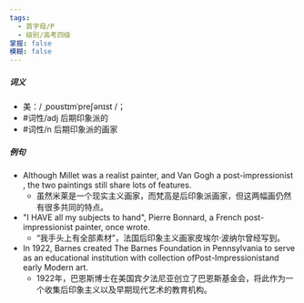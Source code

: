 ```yaml
---
tags:
  - 首字母/P
  - 级别/高考四级
掌握: false
模糊: false
---
```

##### 词义
- 美：/ ˌpoʊstɪmˈpreʃənɪst /；
- #词性/adj 后期印象派的
- #词性/n 后期印象派的画家
##### 例句
- Although Millet was a realist painter, and Van Gogh a post-impressionist , the two paintings still share lots of features.
	- 虽然米莱是一个现实主义画家，而梵高是后印象派画家，但这两幅画仍然有很多共同的特点。
- "I HAVE all my subjects to hand", Pierre Bonnard, a French post-impressionist painter, once wrote.
	- “我手头上有全部素材”，法国后印象主义画家皮埃尔·波纳尔曾经写到。
- In 1922, Barnes created The Barnes Foundation in Pennsylvania to serve as an educational institution with collection ofPost-Impressionistand early Modern art.
	- 1922年，巴恩斯博士在美国宾夕法尼亚创立了巴恩斯基金会，将此作为一个收集后印象主义以及早期现代艺术的教育机构。
